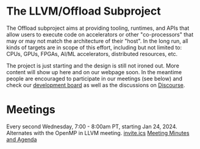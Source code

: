 # The LLVM/Offload Subproject

The Offload subproject aims at providing tooling, runtimes, and APIs that allow
users to execute code on accelerators or other "co-processors" that may or may
not match the architecture of their "host". In the long run, all kinds of
targets are in scope of this effort, including but not limited to: CPUs, GPUs,
FPGAs, AI/ML accelerators, distributed resources, etc.

The project is just starting and the design is still not ironed out. More
content will show up here and on our webpage soon. In the meantime people are
encouraged to participate in our meetings (see below) and check our
[development board](https://github.com/orgs/llvm/projects/24/) as well as the
discussions on [Discourse](https://discourse.llvm.org/tag/offload).

# Meetings

Every second Wednesday, 7:00 - 8:00am PT, starting Jan 24, 2024.
Alternates with the OpenMP in LLVM meeting.
[invite.ics](https://drive.google.com/file/d/1AYwKdnM01aV9Gv9k435ArEAhn7PAer7z/view?usp=sharing)
[Meeting Minutes and Agenda](https://docs.google.com/document/d/1PAeEshxHCv22JDBCPA9GXGggLp0t7rsnD_jL04MBbzw/edit?usp=sharing)

